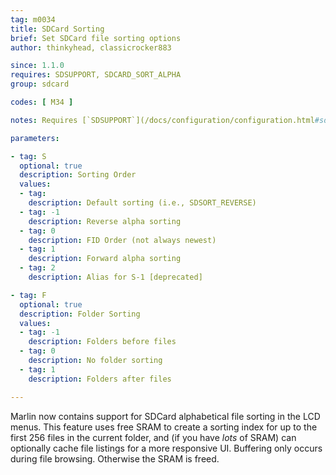 ```yaml
---
tag: m0034
title: SDCard Sorting
brief: Set SDCard file sorting options
author: thinkyhead, classicrocker883

since: 1.1.0
requires: SDSUPPORT, SDCARD_SORT_ALPHA
group: sdcard

codes: [ M34 ]

notes: Requires [`SDSUPPORT`](/docs/configuration/configuration.html#sd-card) and `SDCARD_SORT_ALPHA`.

parameters:

- tag: S
  optional: true
  description: Sorting Order
  values:
  - tag:
    description: Default sorting (i.e., SDSORT_REVERSE)
  - tag: -1
    description: Reverse alpha sorting
  - tag: 0
    description: FID Order (not always newest)
  - tag: 1
    description: Forward alpha sorting
  - tag: 2
    description: Alias for S-1 [deprecated]

- tag: F
  optional: true
  description: Folder Sorting
  values:
  - tag: -1
    description: Folders before files
  - tag: 0
    description: No folder sorting
  - tag: 1
    description: Folders after files

---
```


Marlin now contains support for SDCard alphabetical file sorting in the LCD menus. This feature uses free SRAM to create a sorting index for up to the first 256 files in the current folder, and (if you have _lots_ of SRAM) can optionally cache file listings for a more responsive UI. Buffering only occurs during file browsing. Otherwise the SRAM is freed.
